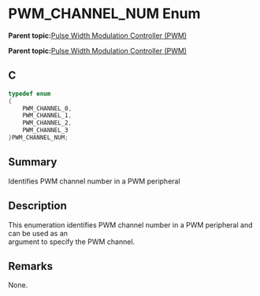 # PWM\_CHANNEL\_NUM Enum

**Parent topic:**[Pulse Width Modulation Controller \(PWM\)](GUID-0542D909-604D-44C7-8C7C-B1FE313960D0.md)

**Parent topic:**[Pulse Width Modulation Controller \(PWM\)](GUID-281A857A-131B-4648-BC9D-48699D5B1A64.md)

## C

```c
typedef enum
{
    PWM_CHANNEL_0,
    PWM_CHANNEL_1,
    PWM_CHANNEL_2,
    PWM_CHANNEL_3
}PWM_CHANNEL_NUM;

```

## Summary

Identifies PWM channel number in a PWM peripheral

## Description

This enumeration identifies PWM channel number in a PWM peripheral and can be used as an<br />argument to specify the PWM channel.

## Remarks

None.

